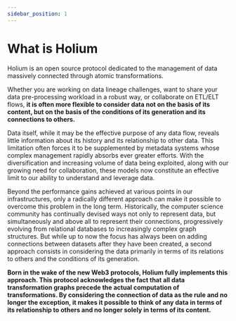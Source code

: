 ```yaml
---
sidebar_position: 1
---
```


# What is Holium

Holium is an open source protocol dedicated to the management of data massively connected through atomic
transformations.

Whether you are working on data lineage challenges, want to share your data pre-processing workload in a robust way, or
collaborate on ETL/ELT flows, **it is often more flexible to consider data not on the basis of its content, but on the
basis of the conditions of its generation and its connections to others.**

Data itself, while it may be the effective purpose of any data flow, reveals little information about its history and
its relationship to other data. This limitation often forces it to be supplemented by metadata systems whose complex
management rapidly absorbs ever greater efforts. With the diversification and increasing volume of data being exploited,
along with our growing need for collaboration, these models now constitute an effective limit to our ability to
understand and leverage data.

Beyond the performance gains achieved at various points in our infrastructures, only a radically different approach can
make it possible to overcome this problem in the long term. Historically, the computer science community has continually
devised ways not only to represent data, but simultaneously and above all to represent their connections, progressively
evolving from relational databases to increasingly complex graph structures. But while up to now the focus has always
been on adding connections between datasets after they have been created, a second approach consists in considering the
data primarily in terms of its relations to others and the conditions of its generation.

**Born in the wake of the new Web3 protocols, Holium fully implements this approach. This protocol acknowledges the fact
that all data transformation graphs precede the actual computation of transformations. By considering the connection of
data as the rule and no longer the exception, it makes it possible to think of any data in terms of its relationship to
others and no longer solely in terms of its content.**